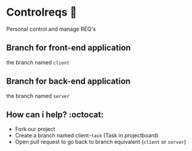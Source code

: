 # Controlreqs :metal:
Personal control and manage REQ's

## Branch for front-end application
the branch named `client`
## Branch for back-end application
the branch named `server`
## How can i help? :octocat:
 - Fork our project
 - Create a branch named client-`task` (Task in projectboard)
 - Open pull request to go back to branch equivalent (`client` or `server`)
